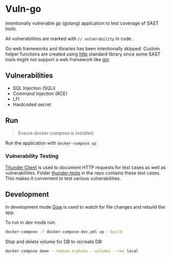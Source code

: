 # Vuln-go


Intentionally vulnerable go (golang) application to test coverage of SAST tools.

All vulnerabilities are marked with `// vulnerability` in code.

Go web frameworks and libraries has been intentionally skipped. Custom helper functions are created using [http](https://pkg.go.dev/net/http) standard library since some SAST tools might not support a web framework like [gin](https://github.com/gin-gonic/gin).

## Vulnerabilities

* SQL Injection (SQLi)
* Command Injection (RCE)
* LFI
* Hardcoded secret

## Run
> Ensure docker compose is installed.

Run the application with `docker-compose up`
### Vulnerability Testing

[Thunder Client](https://marketplace.visualstudio.com/items?itemName=rangav.vscode-thunder-client) is used to document HTTP requests for test cases as well as vulnerabilities. Folder [thunder-tests](https://github.com/vuln-go/blob/master/thunder-tests) in the repo contains these test cases. This makes it convenient to test various vulnerabilities.

## Development

In development mode [Gow](https://github.com/mitranim/gow) is used to watch for file changes and rebuild the app.

To run in dev mode run:
```bash
docker-compose -f docker-compose-dev.yml up --build
```

Stop and delete volume for DB to recreate DB:
```bash
docker-compose down --remove-orphans --volumes --rmi local
```